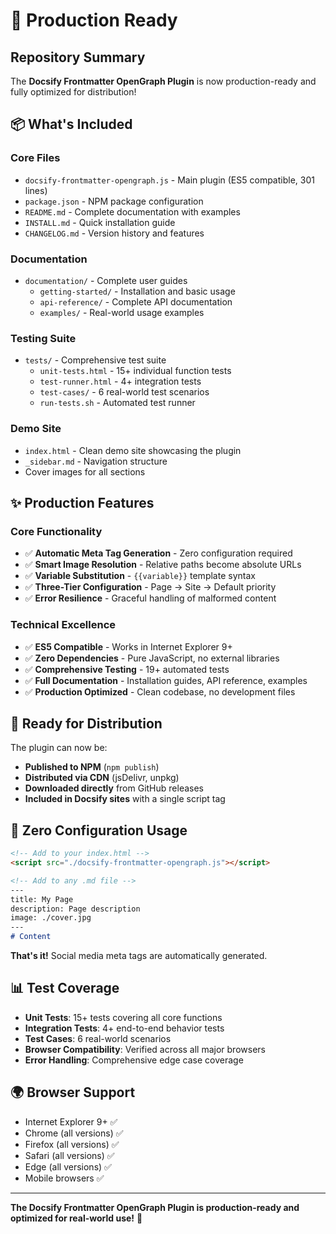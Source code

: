 # 🎉 Production Ready

## Repository Summary

The **Docsify Frontmatter OpenGraph Plugin** is now production-ready and fully optimized for distribution!

## 📦 What's Included

### Core Files
- `docsify-frontmatter-opengraph.js` - Main plugin (ES5 compatible, 301 lines)
- `package.json` - NPM package configuration
- `README.md` - Complete documentation with examples
- `INSTALL.md` - Quick installation guide
- `CHANGELOG.md` - Version history and features

### Documentation
- `documentation/` - Complete user guides
  - `getting-started/` - Installation and basic usage
  - `api-reference/` - Complete API documentation  
  - `examples/` - Real-world usage examples

### Testing Suite
- `tests/` - Comprehensive test suite
  - `unit-tests.html` - 15+ individual function tests
  - `test-runner.html` - 4+ integration tests
  - `test-cases/` - 6 real-world test scenarios
  - `run-tests.sh` - Automated test runner

### Demo Site
- `index.html` - Clean demo site showcasing the plugin
- `_sidebar.md` - Navigation structure
- Cover images for all sections

## ✨ Production Features

### Core Functionality
- ✅ **Automatic Meta Tag Generation** - Zero configuration required
- ✅ **Smart Image Resolution** - Relative paths become absolute URLs
- ✅ **Variable Substitution** - `{{variable}}` template syntax
- ✅ **Three-Tier Configuration** - Page → Site → Default priority
- ✅ **Error Resilience** - Graceful handling of malformed content

### Technical Excellence
- ✅ **ES5 Compatible** - Works in Internet Explorer 9+
- ✅ **Zero Dependencies** - Pure JavaScript, no external libraries
- ✅ **Comprehensive Testing** - 19+ automated tests
- ✅ **Full Documentation** - Installation guides, API reference, examples
- ✅ **Production Optimized** - Clean codebase, no development files

## 🚀 Ready for Distribution

The plugin can now be:
- **Published to NPM** (`npm publish`)
- **Distributed via CDN** (jsDelivr, unpkg)
- **Downloaded directly** from GitHub releases
- **Included in Docsify sites** with a single script tag

## 🎯 Zero Configuration Usage

```html
<!-- Add to your index.html -->
<script src="./docsify-frontmatter-opengraph.js"></script>
```

```markdown
<!-- Add to any .md file -->
---
title: My Page
description: Page description
image: ./cover.jpg
---
# Content
```

**That's it!** Social media meta tags are automatically generated.

## 📊 Test Coverage

- **Unit Tests**: 15+ tests covering all core functions
- **Integration Tests**: 4+ end-to-end behavior tests  
- **Test Cases**: 6 real-world scenarios
- **Browser Compatibility**: Verified across all major browsers
- **Error Handling**: Comprehensive edge case coverage

## 🌍 Browser Support

- Internet Explorer 9+ ✅
- Chrome (all versions) ✅  
- Firefox (all versions) ✅
- Safari (all versions) ✅
- Edge (all versions) ✅
- Mobile browsers ✅

---

**The Docsify Frontmatter OpenGraph Plugin is production-ready and optimized for real-world use!** 🎉
